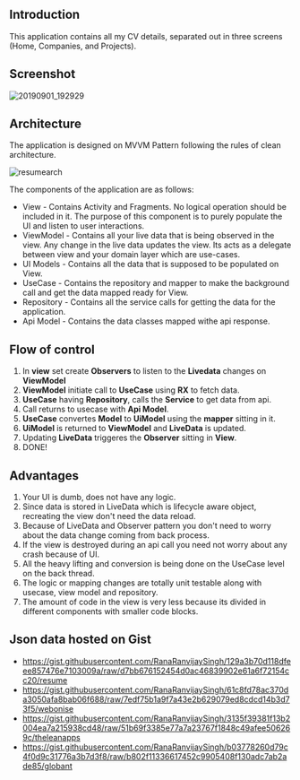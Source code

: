 ## Introduction
This application contains all my CV details, separated out in three screens (Home, Companies, and Projects).

## Screenshot
![20190901_192929](https://github.globant.com/storage/user/2250/files/5366b200-ccef-11e9-8341-4ab6f3dd9bc3)

## Architecture
The application is designed on MVVM Pattern following the rules of clean architecture.

![resumearch](https://github.globant.com/storage/user/2250/files/932d9980-ccef-11e9-8290-a0cb1da9d833)


The components of the application are as follows:
- View - Contains Activity and Fragments. No logical operation should be included in it. The purpose of this component is to purely populate the UI and listen to user interactions. 
- ViewModel - Contains all your live data that is being observed in the view. Any change in the live data updates the view. Its acts as a delegate between view and your domain layer which are use-cases.
- UI Models - Contains all the data that is supposed to be populated on View. 
- UseCase - Contains the repository and mapper to make the background call and get the data mapped ready for View.
- Repository - Contains all the service calls for getting the data for the application.
- Api Model - Contains the data classes mapped withe api response.

## Flow of control
 1. In **view** set create **Observers** to listen to the **Livedata** changes on **ViewModel**
 2. **ViewModel** initiate call to **UseCase** using **RX** to fetch data.
 3. **UseCase** having **Repository**, calls the **Service** to get data from api.
 4. Call returns to usecase with **Api Model**.
 5. **UseCase** convertes **Model** to **UiModel** using the **mapper** sitting in it.
 6. **UiModel** is returned to **ViewModel** and **LiveData** is updated.
 7. Updating **LiveData** triggeres the **Observer** sitting in **View**.
 8. DONE!
 
 ## Advantages
 1. Your UI is dumb, does not have any logic.
 3. Since data is stored in LiveData which is lifecycle aware object, recreating the view don't need the data reload.
 4. Because of LiveData and Observer pattern you don't need to worry about the data change coming from back process.
 5. If the view is destroyed during an api call you need not worry about any crash because of UI.
 6. All the heavy lifting and conversion is being done on the UseCase level on the back thread.
 7. The logic or mapping changes are totally unit testable along with usecase, view model and repository.
 8. The amount of code in the view is very less because its divided in different components with smaller code blocks.
 
 ## Json data hosted on Gist
   - https://gist.githubusercontent.com/RanaRanvijaySingh/129a3b70d118dfeee857476e7103009a/raw/d7bb676152454d0ac46839902e61a6f72154cc20/resume
   -  https://gist.githubusercontent.com/RanaRanvijaySingh/61c8fd78ac370da3050afa8bab06f688/raw/7edf75b1a9f7a43e2b629079ed8cdcd14b3d73f5/webonise
   -  https://gist.githubusercontent.com/RanaRanvijaySingh/3135f39381f13b2004ea7a215938cd48/raw/51b69f3385e77a7a23767f1848c49afee506269c/theleanapps
   - https://gist.githubusercontent.com/RanaRanvijaySingh/b03778260d79c4f0d9c31776a3b7d3f8/raw/b802f11336617452c9905408f130adc7ab2ade85/globant
